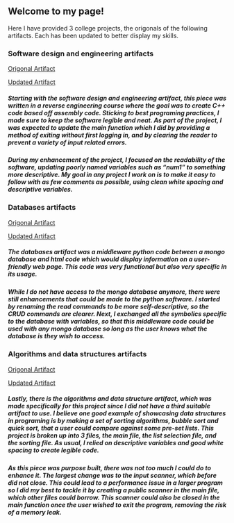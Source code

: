 ## Welcome to my page!
Here I have provided 3 college projects, the origonals of the following artifacts. Each has been updated to better display my skills.

### Software design and engineering artifacts
[Origonal Artifact](https://github.com/William-Haskins/William-Haskins/blob/main/(SOFTWARE%20DESIGN%20AND%20ENGINEERING)CS_410_7_2.cpp)

[Updated Artifact](https://github.com/William-Haskins/William-Haskins/blob/main/(UPDATED%20SOFTWARE%20DESIGN%20AND%20ENGINEERING)%20CS_410.cpp)
##### Starting with the software design and engineering artifact, this piece was written in a reverse engineering course where the goal was to create C++ code based off assembly code. Sticking to best programing practices, I made sure to keep the software legible and neat. As part of the project, I was expected to update the main function which I did by providing a method of exiting without first logging in, and by clearing the reader to prevent a variety of input related errors. 

##### During my enhancement of the project, I focused on the readability of the software, updating poorly named variables such as “num1” to something more descriptive. My goal in any project I work on is to make it easy to follow with as few comments as possible, using clean white spacing and descriptive variables. 

### Databases artifacts
[Origonal Artifact](https://github.com/William-Haskins/William-Haskins/blob/main/(DATABASES)%20mongocrud.py)

[Updated Artifact](https://github.com/William-Haskins/William-Haskins/blob/main/(UPDATED%20DATABASES)%20mongocrud.py)
##### The databases artifact was a middleware python code between a mongo database and html code which would display information on a user-friendly web page.  This code was very functional but also very specific in its usage. 

##### While I do not have access to the mongo database anymore, there were still enhancements that could be made to the python software. I started by renaming the read commands to be more self-descriptive, so the CRUD commands are clearer. Next, I exchanged all the symbolics specific to the database with variables, so that this middleware code could be used with any mongo database so long as the user knows what the database is they wish to access. 

### Algorithms and data structures artifacts
[Origonal Artifact](https://github.com/William-Haskins/William-Haskins/tree/main/(ALGORITHMS%20AND%20DATA%20STRUCTURES))

[Updated Artifact](https://github.com/William-Haskins/William-Haskins/tree/main/(UPDATED%20ALGORITHMS%20AND%20DATA%20STRUCTURES))
##### Lastly, there is the algorithms and data structure artifact, which was made specifically for this project since I did not have a third suitable artifact to use. I believe one good example of showcasing data structures in programing is by making a set of sorting algorithms, bubble sort and quick sort, that a user could compare against some pre-set lists.  This project is broken up into 3 files, the main file, the list selection file, and the sorting file. As usual, I relied on descriptive variables and good white spacing to create legible code. 

##### As this piece was purpose built, there was not too much I could do to enhance it. The largest change was to the input scanner, which before did not close. This could lead to a performance issue in a larger program so I did my best to tackle it by creating a public scanner in the main file, which other files could borrow. This scanner could also be closed in the main function once the user wished to exit the program, removing the risk of a memory leak. 

